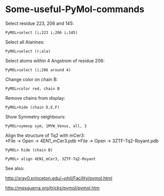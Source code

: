 # Some-useful-PyMol-commands


Select residue 223, 206 and 145:

`PyMOL>select (i;223 i;206 i;145)`  


Select all Alanines:

`PyMOL>select (r;ala)`  


Select atoms within 4 Angstrom of residue 206:

`PyMOL>select (i;206 around 4)`  


Change color on chain B:

`PyMOL>color red, chain B`  


Remove chains from display:

`PyMOL>hide (chain D,E,F)`  


Show Symmetry neighbours:

`PyMOL>symexp sym, 1MYW_Venus, all, 3`  



Align the structure of Tq2 with mCer3:  
*File -> Open -> 4EN1_mCer3.pdb
*File -> Open -> 3ZTF-Tq2-Royant.pdb
~~~~
PyMOL> hide (chain B) 

PyMOL> align 4EN1_mCer3, 3ZTF-Tq2-Royant
~~~~~



See also:

http://xray0.princeton.edu/~phil/Facility/pymol.html

http://mesguerra.org/tricks/pymol/pymol.htm



